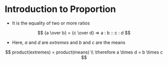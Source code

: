 # Introduction to Proportion

- It is the equality of two or more ratios

$$
{a \over b} = {c \over d} => a : b :: c : d
$$

- Here, $a$ and $d$ are *extremes* and $b$ and $c$ are the means

$$
product(extremes) = product(means) \\
\therefore a \times d = b \times c
$$

